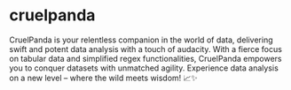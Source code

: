 # cruelpanda
CruelPanda is your relentless companion in the world of data, delivering swift and potent data analysis with a touch of audacity. With a fierce focus on tabular data and simplified regex functionalities, CruelPanda empowers you to conquer datasets with unmatched agility. Experience data analysis on a new level – where the wild meets wisdom! 📈✨
